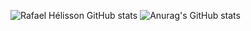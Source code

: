 ![Rafael Hélisson GitHub stats](https://github-readme-stats.vercel.app/api?username=rafaelhelisson&hide=contribs,prs)
![Anurag's GitHub stats](https://github-readme-stats.vercel.app/api?username=anuraghazra&count_private=true)
